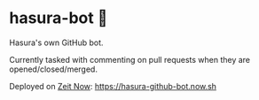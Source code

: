 # hasura-bot :robot:

Hasura's own GitHub bot.

Currently tasked with commenting on pull requests when they are opened/closed/merged.

Deployed on [Zeit Now](https://zeit.co/now): https://hasura-github-bot.now.sh
